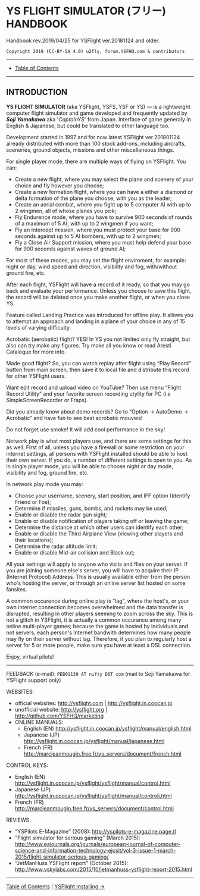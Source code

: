 # YS FLIGHT SIMULATOR (フリー) HANDBOOK

Handbook rev.2019/04/25 for YSFlight ver.20181124 and older.

```
Copyright 2019 (CC-BY-SA 4.0) u2fly, forum.YSFHQ.com & contributors
```

***

- [Table of Contents](index.md)

***

## INTRODUCTION

**YS FLIGHT SIMULATOR** (aka YSFlight, YSFS, YSF or YS) — is a lightweight computer flight simulator and game developed and frequently updated by ***Soji Yamakawa*** aka '*CaptainYS*' from Japan. Interface of game generaly in English & Japanese, but could be translated to other language too.

Development started in 1997 and for now latest YSFlight ver.201801124 already distributed with more than 100 stock add-ons, including aircrafts, sceneries, ground objects, missions and other miscellaneous things.

For single player mode, there are multiple ways of flying on YSFlight. You can:

- Create a new flight, where you may select the plane and scenery of your choice and fly however you choose;
- Create a new formation flight, where you can have a either a diamond or delta formation of the plane you choose, with you as the leader;
- Create an aerial combat, where you fight up to 5 computer AI with up to 2 wingmen, all of whose planes you pick;
- Fly Endurence mode, where you have to survive 900 seconds of rounds of a maximum of 5 AI, with up to 2 wingmen if you want;
- Fly an Intercept mission, where you must protect your base for 900 seconds against up to 5 AI bombers, with up to 2 wingmen;
- Fly a Close Air Support mission, where you must help defend your base for 900 seconds against waves of ground AI;

For most of these modes, you may set the flight enviroment, for example: night or day, wind speed and direction, visibility and fog, with/without ground fire, etc.

After each flight, YSFlight will have a record of it ready, so that you may go back and evaluate your performance. Unless you choose to save this flight, the record will be deleted once you make another flight, or when you close YS. 

Feature called Landing Practice was introduced for offline play. It allows you to attempt an approach and landing in a plane of your choice in any of 15 levels of varying difficulty. 

Acrobatic (aerobatic) flight? YES! In YS you not limited only fly straight, but also can try make any figures. Try make all you know or read Aresti Catalogue for more info.

Made good flight? So,  you can watch replay after flight using “Play Record” button from main screen, then save it to local file and distribute  this record for other YSFlight users.

Want edit record and upload video on YouTube? Then use menu “Flight Record Utility” and your favorite screen recording utylity for PC (i.e SimpleScreenRecorder or Fraps).

Did you already know about demo records?  Go to “Option → AutoDemo → Acrobatic” and have fun to see best acrobatic mouvies!

Do not forget use smoke! It will add cool performance in the sky!

Network play is what most players use, and there are some settings for this as well. First of all, unless you have a firewall or some restriction on your internet settings, all persons with YSFlight installed should be able to host their own server. If you do, a number of different settings is open to you. As in single player mode, you will be able to choose night or day mode, visibility and fog, ground fire, etc.

In network play mode you may: 

- Choose your username, scenery, start position, and IFF option (Identify Friend or Foe); 
- Determine if missiles, guns, bombs, and rockets may be used; 
- Enable or disable the radar gun sight; 
- Enable or disable notification of players taking off or leaving the game; 
- Determine the distance at which other users can identify each other;
- Enable or disable the Third Airplane View (viewing other players and their locations); 
- Determine the radar altitude limit; 
- Enable or disable Mid-air collision and Black out; 

All your settings will apply to anyone who visits and flies on your server. If you are joining someone else's server, you will have to acquire their IP (Internet Protocol) Address. This is usually available either from the person who's hosting the server, or through an online server list hosted on some fansites. 

A common occurence during online play is "lag", where the host's, or your own internet connection becomes overwhelmed and the data transfer is disrupted, resulting in other players seeming to zoom across the sky. This is not a glitch in YSFlight, it is actually a common occurance among many online multi-player games; because the game is hosted by individuals and not servers, each person's Internet bandwith determines how many people may fly on their server without lag. Therefore, if you plan to regularly host a server for 5 or more people, make sure you have at least a DSL connection.

Enjoy, virtual pilots!

***

FEEDBACK (e-mail):	`PEB01130 AT nifty DOT com` (mail to Soji Yamakawa for YSFlight support only)

WEBSITES:

- official websites:	http://ysflight.com | http://ysflight.in.coocan.jp
- unofficial website: http://ysflight.org | http://github.com/YSFHQ/marketing
- ONLINE MANUALS:
  - English (EN)	http://ysflight.in.coocan.jp/ysflight/manual/english.html
  - Japanese (JP)	http://ysflight.in.coocan.jp/ysflight/manual/japanese.html 
  - French (FR)		http://marcjeanmougin.free.fr/ys_servers/document/french.html

CONTROL KEYS:

- English (EN)	http://ysflight.in.coocan.jp/ysflight/ysflight/manual/control.html
- Japanese (JP)	http://ysflight.in.coocan.jp/ysflight/ysflight/manual/controlj.html
- French (FR)		http://marcjeanmougin.free.fr/ys_servers/document/control.html

REVIEWS:

- “YSPilots E-Magazine” (2008): http://yspilots-e-magazine.page.tl
- “Flight simulator for serious gaming” (March 2015): http://www.eajournals.org/journals/european-journal-of-computer-science-and-information-technology-ejcsit/vol-3-issue-1-march-2015/flight-simulator-serious-gaming/
- “JetManHuss YSFlight report” (October 2015): http://www.vskylabs.com/2015/10/jetmanhuss-ysflight-report-2015.html

*** 

[Table of Contents](index.md) | [YSFlight Installing →](ysflight-installing.md)
